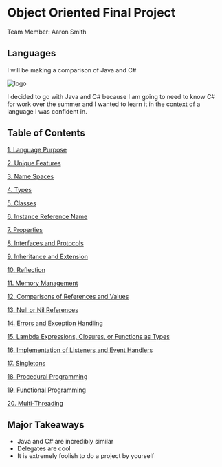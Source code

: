 # Object Oriented Final Project

Team Member: Aaron Smith

Languages
--- 

I will be making a comparison of Java and C#

![logo](https://snag.gy/E4ZyCe.jpg)

I decided to go with Java and C# because I am going to need to know C# for work over the summer and I wanted to learn it in the context of a language I was confident in.

Table of Contents
--- 

[1. Language Purpose](1LanguagePurpose.md)

[2. Unique Features](2UniqueFeatures.md)

[3. Name Spaces](3NameSpaces.md)

[4. Types](4Types.md)

[5. Classes](5Classes.md)

[6. Instance Reference Name](6InstanceReferenceName.md)

[7. Properties](7Properties.md)

[8. Interfaces and Protocols](8InterfacesAndProtocols.md)

[9. Inheritance and Extension](9InheritanceAndExtension.md)

[10. Reflection](10Reflection.md)

[11. Memory Management](11MemoryManagement.md)

[12. Comparisons of References and Values](12ComparisonsOfReferencesAndValues.md)

[13. Null or Nil References](13NullOrNilReferences.md)

[14. Errors and Exception Handling](14ErrorsAndExceptionHandling.md)

[15. Lambda Expressions, Closures, or Functions as Types](15LambdaExpressions.md)

[16. Implementation of Listeners and Event Handlers](16ImplementationOfListenersAndEventHandlers.md)

[17. Singletons](17Singleton.md)

[18. Procedural Programming](18ProceduralProgramming.md)

[19. Functional Programming](19FunctionalProgramming.md)

[20. Multi-Threading](20Multithreading.md)

Major Takeaways
---
* Java and C# are incredibly similar
* Delegates are cool
* It is extremely foolish to do a project by yourself
